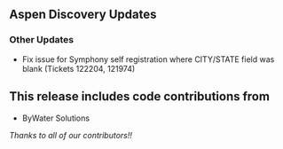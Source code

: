 ## Aspen Discovery Updates

### Other Updates
- Fix issue for Symphony self registration where CITY/STATE field was blank (Tickets 122204, 121974)

## This release includes code contributions from
- ByWater Solutions

_Thanks to all of our contributors!!_